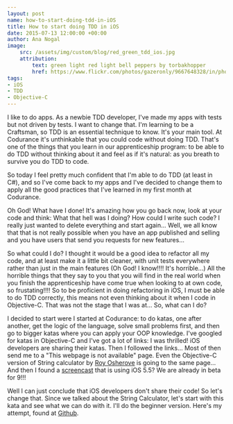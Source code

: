 ```yaml
---
layout: post
name: how-to-start-doing-tdd-in-iOS
title: How to start doing TDD in iOS
date: 2015-07-13 12:00:00 +00:00
author: Ana Nogal
image:
    src: /assets/img/custom/blog/red_green_tdd_ios.jpg
    attribution:
        text: green light red light bell peppers by torbakhopper
        href: https://www.flickr.com/photos/gazeronly/9667648328/in/photolist-fJie2S-kZ8Mqf-6F2HWB-dEH5CJ-nCD6Q1-uTXu3t-kvtUVp-abPirU-i9k6jv-6HMN8y-2n1uRJ-fppLN7-92QoDw-4CkQfp-jZsn4v-7eKrr1-6gUp9u-pcmf7G-4WPn1x-oxKF3T-fFv6gC-2ExfcW-qVgWCr-6R5jLn-6JGqn1-a76YAX-91gpM3-2DW5pw-8SUiAF-4JdLud-5581dv-pkPuXX-dtz6uY-7WzTW4-6kAypB-9AeS4v-p5TYcH-8zj22U-7WzTHZ-r1BNYp-nRtj4g-5Er1mN-npQNoK-q1AokQ-9FKegf-6H2RE1-75oehG-e7dobd-2ohvnH-oEjR2C/
tags:
- iOS
- TDD
- Objective-C
---
```


I like to do apps. As a newbie TDD developer, I've made my apps with tests but not driven by tests. I want to change that. I'm learning to be a Craftsman, so TDD is an essential technique to know. It's your main tool. At Codurance it's unthinkable that you could code without doing TDD. That's one of the things that you learn in our apprenticeship program: to be able to do TDD without thinking about it and feel as if it's natural: as you breath to survive you do TDD to code.

So today I feel pretty much confident that I'm able to do TDD (at least in C#), and so I've come back to my apps and I've decided to change them to apply all the good practices that I've learned in my first month at Codurance.

Oh God! What have I done! It's amazing how you go back now, look at your code and think: What that hell was I doing? How could I write such code? I really just wanted to delete everything and start again... Well, we all know that that is not really possible when you have an app published and selling and you have users that send you requests for new features...

So what could I do? I thought it would be a good idea to refactor all my code, and at least make it a little bit cleaner, with unit tests everywhere rather than just in the main features (Oh God! I know!!!! It's horrible...) All the horrible things that they say to you that you will find in the real world when you finish the apprenticeship have come true when looking to at own code, so frustating!!!! So to be proficient in doing refactoring in iOS, I must be able to do TDD correctly, this means not even thinking about it when I code in Objective-C. That was not the stage that I was at... So, what can I do?

I decided to start were I started at Codurance: to do katas, one after another, get the logic of the language, solve small problems first, and then go to bigger katas where you can apply your OOP knowledge. I've googled for katas in Objective-C and I've got a lot of links: I was thrilled! iOS developers are sharing their katas. Then I followed the links... Most of then send me to a "This webpage is not available" page. Even the Objective-C version of String calculator by [Roy Osherove](http://osherove.com/tdd-kata-1/) is going to the same page... And then I found a [screencast](http://www.screencast.com/t/CfaYvoCMHE) that is using iOS 5.5? We are already in beta for 9!!!

Well I can just conclude that iOS developers don't share their code! So let's change that. Since we talked about the String Calculator, let's start with this kata and see what we can do with it. I'll do the beginner version. Here's my attempt, found at [Github](https://github.com/ananogal/StringCalculator).
